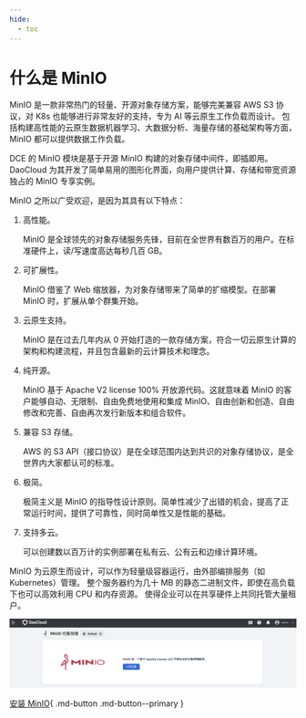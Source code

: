 ```yaml
---
hide:
  - toc
---
```


# 什么是 MinIO

MinIO 是一款非常热门的轻量、开源对象存储方案，能够完美兼容 AWS S3 协议，对 K8s 也能够进行非常友好的支持，专为 AI 等云原生工作负载而设计。
包括构建高性能的云原生数据机器学习、大数据分析、海量存储的基础架构等方面，MinIO 都可以提供数据工作负载。

DCE 的 MinIO 模块是基于开源 MinIO 构建的对象存储中间件，即插即用。
DaoCloud 为其开发了简单易用的图形化界面，向用户提供计算、存储和带宽资源独占的 MinIO 专享实例。

MinIO 之所以广受欢迎，是因为其具有以下特点：

1. 高性能。

    MinIO 是全球领先的对象存储服务先锋，目前在全世界有数百万的用户。在标准硬件上，读/写速度高达每秒几百 GB。

2. 可扩展性。

    MinIO 借鉴了 Web 缩放器，为对象存储带来了简单的扩缩模型。在部署 MinIO 时，扩展从单个群集开始。

3. 云原生支持。

    MinIO 是在过去几年内从 0 开始打造的一款存储方案，符合一切云原生计算的架构和构建流程，并且包含最新的云计算技术和理念。

4. 纯开源。

    MinIO 基于 Apache V2 license 100% 开放源代码。这就意味着 MinIO 的客户能够自动、无限制、自由免费地使用和集成 MinIO、自由创新和创造、自由修改和完善、自由再次发行新版本和组合软件。

5. 兼容 S3 存储。

    AWS 的 S3 API（接口协议）是在全球范围内达到共识的对象存储协议，是全世界内大家都认可的标准。

6. 极简。
   
    极简主义是 MinIO 的指导性设计原则。简单性减少了出错的机会，提高了正常运行时间，提供了可靠性，同时简单性又是性能的基础。

7. 支持多云。

    可以创建数以百万计的实例部署在私有云、公有云和边缘计算环境。

MinIO 为云原生而设计，可以作为轻量级容器运行，由外部编排服务（如 Kubernetes）管理。
整个服务器约为几十 MB 的静态二进制文件，即使在高负载下也可以高效利用 CPU 和内存资源。
使得企业可以在共享硬件上共同托管大量租户。

![MinIO 主界面](../images/what01.png)

[安装 MinIO](../quickstart/install.md){ .md-button .md-button--primary }
